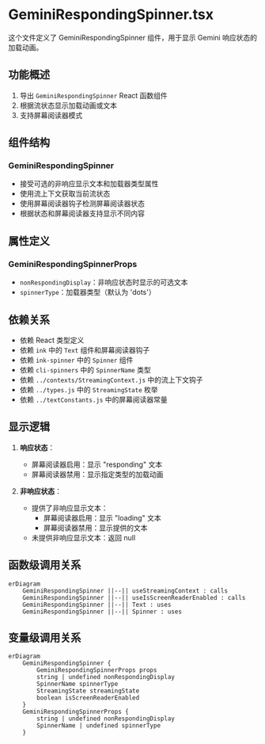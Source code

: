 # GeminiRespondingSpinner.tsx

这个文件定义了 GeminiRespondingSpinner 组件，用于显示 Gemini 响应状态的加载动画。

## 功能概述

1. 导出 `GeminiRespondingSpinner` React 函数组件
2. 根据流状态显示加载动画或文本
3. 支持屏幕阅读器模式

## 组件结构

### GeminiRespondingSpinner
- 接受可选的非响应显示文本和加载器类型属性
- 使用流上下文获取当前流状态
- 使用屏幕阅读器钩子检测屏幕阅读器状态
- 根据状态和屏幕阅读器支持显示不同内容

## 属性定义

### GeminiRespondingSpinnerProps
- `nonRespondingDisplay`：非响应状态时显示的可选文本
- `spinnerType`：加载器类型（默认为 'dots'）

## 依赖关系

- 依赖 React 类型定义
- 依赖 `ink` 中的 `Text` 组件和屏幕阅读器钩子
- 依赖 `ink-spinner` 中的 `Spinner` 组件
- 依赖 `cli-spinners` 中的 `SpinnerName` 类型
- 依赖 `../contexts/StreamingContext.js` 中的流上下文钩子
- 依赖 `../types.js` 中的 `StreamingState` 枚举
- 依赖 `../textConstants.js` 中的屏幕阅读器常量

## 显示逻辑

1. **响应状态**：
   - 屏幕阅读器启用：显示 "responding" 文本
   - 屏幕阅读器禁用：显示指定类型的加载动画

2. **非响应状态**：
   - 提供了非响应显示文本：
     - 屏幕阅读器启用：显示 "loading" 文本
     - 屏幕阅读器禁用：显示提供的文本
   - 未提供非响应显示文本：返回 null

## 函数级调用关系

```mermaid
erDiagram
    GeminiRespondingSpinner ||--|| useStreamingContext : calls
    GeminiRespondingSpinner ||--|| useIsScreenReaderEnabled : calls
    GeminiRespondingSpinner ||--|| Text : uses
    GeminiRespondingSpinner ||--|| Spinner : uses
```

## 变量级调用关系

```mermaid
erDiagram
    GeminiRespondingSpinner {
        GeminiRespondingSpinnerProps props
        string | undefined nonRespondingDisplay
        SpinnerName spinnerType
        StreamingState streamingState
        boolean isScreenReaderEnabled
    }
    GeminiRespondingSpinnerProps {
        string | undefined nonRespondingDisplay
        SpinnerName | undefined spinnerType
    }
```